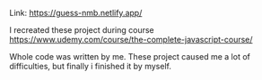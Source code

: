 Link: https://guess-nmb.netlify.app/

I recreated these project during course https://www.udemy.com/course/the-complete-javascript-course/

Whole code was written by me. These project caused me a lot of difficulties, but finally i finished it by myself.
